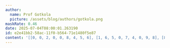 ```yaml
---
author:
  name: Prof Gotkola
  picture: /assets/blog/authors/gotkola.png
maskRate: 0.46
date: 2025-07-04T08:00:01.263190
id: e2e41bb2-58ac-11f0-b564-71e1480f5e87
content: '[[0, 0, 2, 0, 0, 8, 4, 5, 6], [1, 6, 5, 0, 7, 4, 0, 9, 8], [8, 0, 0, 0, 0, 0, 7, 2, 1], [9, 2, 4, 8, 0, 0, 0, 6, 0], [6, 0, 3, 9, 2, 0, 0, 0, 0], [5, 0, 8, 6, 4, 0, 9, 0, 2], [2, 8, 0, 0, 0, 0, 0, 7, 3], [0, 0, 6, 0, 0, 3, 0, 8, 9], [3, 0, 0, 5, 0, 2, 0, 1, 4]]'
---
```

